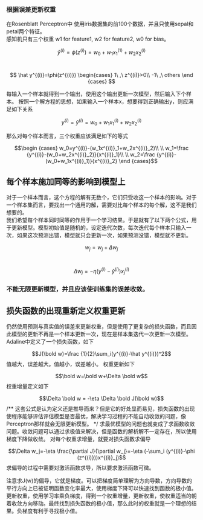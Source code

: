 ### 根据误差更新权重
在Rosenblatt Perceptron中
使用iris数据集的前100个数据，并且只使用sepal和petal两个特征。<br>
感知机只有三个权重
w1 for feature1, w2 for feature2, w0 for bias。

$$\hat y^{(i)}=\phi(z^{(i)})=w_0+w_1x^{(1)}_1+w_2x^{(i)}_2$$
<br>

$$
\hat y^{(i)}=\phi(z^{(i)})
\begin{cases}
1\ ,\ z^{(i)}>0\\
-1\ ,\ others
\end {cases}
$$

每输入一个样本就得到一个输出，使用这个输出更新一次模型，然后输入下个样本。
按照一个解方程的思想，如果输入一个样本x，想要得到正确输出y，则应满足如下关系

$$y^{(i)}=\hat y^{(i)}=w_0+w_1x^{(i)}_1+w_2x^{(i)}_2$$

那么对每个样本而言，三个权重应该满足如下的等式

$$\begin {cases} 
w_0=y^{(i)}-(w_1x^{(i)}_1+w_2x^{(i)}_2)\\
\\
w_1=\frac {y^{(i)}-(w_0+w_2x^{(i)}_2)}{x^{(i)}_1}\\
\\
w_2=\frac {y^{(i)}-(w_0+w_1x^{(i)}_1)}{x^{(i)}_2}
\end {cases}$$

## 每个样本施加同等的影响到模型上

对于一个样本而言，这个方程的解有无数个，它们只受收这一个样本的影响。对于一个样本集而言，要找出一个通用的解，需要对比每个样本的每个解，这不是我们想要的。<br>
我们希望每个样本同时同等的作用于一个学习结果。于是就有了以下两个公式，用于更新模型。模型初始值是随机的，设定迭代次数，每次迭代每个样本只输入一次，如果这次预测出错，模型就只会更新一次，如果预测没错，模型就不更新。

$$w_j=w_j+\Delta w_j$$
<br>

$$\Delta w_j=-\eta(y^{(i)}-\hat y^{(i)})x^{(i)}_j$$
### 不能无限更新模型，并且应该使训练集的误差收敛。
## 损失函数的出现重新定义权重更新
仍然使用预测与真实值的误差来更新权重，但是使用了更复杂的损失函数，而且因此模型的更新不再是一个样本更新一次，现在是样本集迭代一次更新一次模型。
Adaline中定义了一个损失函数，如下

$$J(\bold w)=\frac {1}{2}\sum_i(y^{(i)}-\hat y^{(i)})^2$$
值越大，误差越大。值越小，误差越小。
权重更新如下

$$\bold w=\bold w+\Delta \bold w$$
权重增量定义如下

$$\Delta \bold w = -\eta \Delta \bold J(\bold w)$$
/**
这套公式是认为定义还是推导而来？但是它的好处显而易见，损失函数的出现使程序能够评估评估模型是否最优，解决学习过程的不能自动收敛的问题，像Perceptron那样就会无限更新模型。
*/
求最优模型的问题也就变成了求函数收敛问题。收敛问题可以通过求极值来解决，但是函数的解析解不一定存在，所以使用梯度下降做收敛。
对每个权重求增量，就要对损失函数求偏导

$$\Delta w_j=-\eta \frac{\partial J}{\partial w_j}=-\eta (-\sum_i (y^{(i)}-\phi (z^{(i)}))x^{(i)}_j)$$
求偏导的过程中需要对激活函数求导，所以要求激活函数可微。

注意求J(w)的偏导，它就是梯度。可以把梯度简单理解为方向导数，方向导数的平行方向上已被证明函数变化率最大，使用梯度下降可以快速找到函数的极小值。
更新权重，使用学习率乘负梯度，得到一个权重增量，更新权重，使权重适当的朝着收敛方向移动。最终找到损失函数的极小值，那么此时的权重就是一个理想的结果。负梯度有利于寻找极小值。